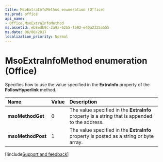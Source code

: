 ```yaml
---
title: MsoExtraInfoMethod enumeration (Office)
ms.prod: office
api_name:
- Office.MsoExtraInfoMethod
ms.assetid: eb8edb9c-2a9a-62b5-f592-e40a2325a555
ms.date: 06/08/2017
localization_priority: Normal
---
```



# MsoExtraInfoMethod enumeration (Office)

Specifies how to use the value specified in the  **ExtraInfo** property of the **FollowHyperlink** method.



|Name|Value|Description|
|:-----|:-----|:-----|
|**msoMethodGet**|0|The value specified in the  **ExtraInfo** property is a string that is appended to the address.|
|**msoMethodPost**|1|The value specified in the  **ExtraInfo** property is posted as a string or byte array.|

[!include[Support and feedback](~/includes/feedback-boilerplate.md)]